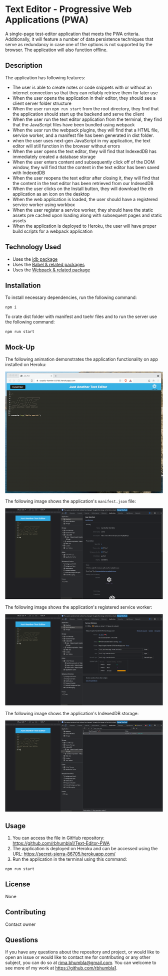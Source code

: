 # Text Editor - Progressive Web Applications (PWA)
A single-page  test-editor application that meets the PWA criteria. Additionally, it will feature a number of data persistence techniques that serve as redundancy in case one of the options is not supported by the browser. The application will also function offline.

## Description
The application has following features:
* The user is able to create notes or code snippets with or without an internet connection so that they can reliably retrieve them for later use
* When the user opens the application in their editor, they should see a client server folder structure
* When the user run `npm run start` from the root directory, they find that the application should start up the backend and serve the client
* When the user run the text editor application from the terminal, they find that the JavaScript files have been bundled using webpack
* When the uesr run the webpack plugins, they will find that a HTML file, service worker, and a manifest file has been generated in dist folder.
* when the user uses next-gen JavaScript in my application, the text editor will still function in the browser without errors
* When the user opens the text editor, they will find that IndexedDB has immediately created a database storage
* When the user enters content and subsequently click off of the DOM window, they will find that the content in the text editor has been saved with IndexedDB
* When the user reopens the text editor after closing it, they will find that the content in the text editor has been retrieved from our IndexedDB
* When the user clicks on the Install button, they will download the eb application as an icon on the desktop
* When the web application is loaded, the user should have a registered service worker using workbox
* When the user register a service worker, they should have the static assets pre cached upon loading along with subsequent pages and static assets
* When the application is deployed to Heroku, the user will have proper build scripts for a webpack application


## Technology Used

* Uses the [idb package](https://www.npmjs.com/package/idb)
* Uses the [Babel & related packages](https://www.npmjs.com/package/@babel/core) 
* Uses the [Webpack & related package](https://www.npmjs.com/package/webpack) 

## Installation

  To install necessary dependencies, run the following command:
  ```
  npm i
  ```
  To crate dist folder with manifest and toehr files and to run the server use the following command:
  ```
  npm run start
  ```
  

## Mock-Up

The following animation demonstrates the application functionality on app installed on Heroku:

![Demonstration of Text Editor](./Assets/00-demo.gif)

The following image shows the application's `manifest.json` file:

![Manifest file in the browser.](./Assets/01-manifest.png)

The following image shows the application's registered service worker:

![Registered service worker in the browser.](./Assets/02-service-worker.png)

The following image shows the application's IndexedDB storage:

![IndexedDB storage named 'jate' in the browser.](./Assets/03-idb-storage.png)

## Usage
1. You can access the file in GitHub repository: https://github.com/rbhumbla1/Text-Editor-PWA
2. The application is deployed on Heroku and can be accessed using the URL: https://secret-sierra-86705.herokuapp.com/
2. Run the application in the terminal using this command: 
```
npm run start
``` 

## License
None

## Contributing

Contact owner

## Questions

  If you have any questions about the repository and project, or would like to open an issue or would like to contact me for contributing or any other subject, you can do so at rima.bhumbla@gmail.com. You can welcome to see more of my work at https://github.com/rbhumbla1.

